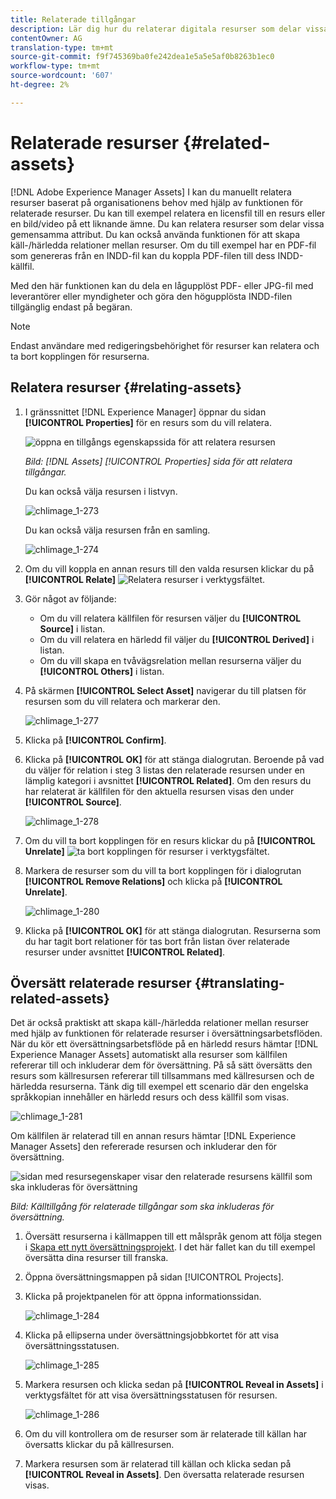 ```yaml
---
title: Relaterade tillgångar
description: Lär dig hur du relaterar digitala resurser som delar vissa gemensamma attribut. Skapa också källbaserade relationer mellan digitala resurser.
contentOwner: AG
translation-type: tm+mt
source-git-commit: f9f745369ba0fe242dea1e5a5e5af0b8263b1ec0
workflow-type: tm+mt
source-wordcount: '607'
ht-degree: 2%

---
```



# Relaterade resurser {#related-assets}

[!DNL Adobe Experience Manager Assets] I kan du manuellt relatera resurser baserat på organisationens behov med hjälp av funktionen för relaterade resurser. Du kan till exempel relatera en licensfil till en resurs eller en bild/video på ett liknande ämne. Du kan relatera resurser som delar vissa gemensamma attribut. Du kan också använda funktionen för att skapa käll-/härledda relationer mellan resurser. Om du till exempel har en PDF-fil som genereras från en INDD-fil kan du koppla PDF-filen till dess INDD-källfil.

Med den här funktionen kan du dela en lågupplöst PDF- eller JPG-fil med leverantörer eller myndigheter och göra den högupplösta INDD-filen tillgänglig endast på begäran.

>[!NOTE]
>
>Endast användare med redigeringsbehörighet för resurser kan relatera och ta bort kopplingen för resurserna.

## Relatera resurser {#relating-assets}

1. I gränssnittet [!DNL Experience Manager] öppnar du sidan **[!UICONTROL Properties]** för en resurs som du vill relatera.

   ![öppna en tillgångs egenskapssida för att relatera resursen](assets/asset-properties-relate-assets.png)

   *Bild:  [!DNL Assets] [!UICONTROL Properties] sida för att relatera tillgångar.*

   Du kan också välja resursen i listvyn.

   ![chlimage_1-273](assets/chlimage_1-273.png)

   Du kan också välja resursen från en samling.

   ![chlimage_1-274](assets/chlimage_1-274.png)

1. Om du vill koppla en annan resurs till den valda resursen klickar du på **[!UICONTROL Relate]** ![Relatera resurser](assets/do-not-localize/link-relate.png) i verktygsfältet.
1. Gör något av följande:

   * Om du vill relatera källfilen för resursen väljer du **[!UICONTROL Source]** i listan.
   * Om du vill relatera en härledd fil väljer du **[!UICONTROL Derived]** i listan.
   * Om du vill skapa en tvåvägsrelation mellan resurserna väljer du **[!UICONTROL Others]** i listan.

1. På skärmen **[!UICONTROL Select Asset]** navigerar du till platsen för resursen som du vill relatera och markerar den.

   ![chlimage_1-277](assets/chlimage_1-277.png)

1. Klicka på **[!UICONTROL Confirm]**.
1. Klicka på **[!UICONTROL OK]** för att stänga dialogrutan. Beroende på vad du väljer för relation i steg 3 listas den relaterade resursen under en lämplig kategori i avsnittet **[!UICONTROL Related]**. Om den resurs du har relaterat är källfilen för den aktuella resursen visas den under **[!UICONTROL Source]**.

   ![chlimage_1-278](assets/chlimage_1-278.png)

1. Om du vill ta bort kopplingen för en resurs klickar du på **[!UICONTROL Unrelate]** ![ta bort kopplingen för resurser](assets/do-not-localize/link-unrelate-icon.png) i verktygsfältet.

1. Markera de resurser som du vill ta bort kopplingen för i dialogrutan **[!UICONTROL Remove Relations]** och klicka på **[!UICONTROL Unrelate]**.

   ![chlimage_1-280](assets/chlimage_1-280.png)

1. Klicka på **[!UICONTROL OK]** för att stänga dialogrutan. Resurserna som du har tagit bort relationer för tas bort från listan över relaterade resurser under avsnittet **[!UICONTROL Related]**.

## Översätt relaterade resurser {#translating-related-assets}

Det är också praktiskt att skapa käll-/härledda relationer mellan resurser med hjälp av funktionen för relaterade resurser i översättningsarbetsflöden. När du kör ett översättningsarbetsflöde på en härledd resurs hämtar [!DNL Experience Manager Assets] automatiskt alla resurser som källfilen refererar till och inkluderar dem för översättning. På så sätt översätts den resurs som källresursen refererar till tillsammans med källresursen och de härledda resurserna. Tänk dig till exempel ett scenario där den engelska språkkopian innehåller en härledd resurs och dess källfil som visas.

![chlimage_1-281](assets/chlimage_1-281.png)

Om källfilen är relaterad till en annan resurs hämtar [!DNL Experience Manager Assets] den refererade resursen och inkluderar den för översättning.

![sidan med resursegenskaper visar den relaterade resursens källfil som ska inkluderas för översättning](assets/asset-properties-source-asset.png)

*Bild: Källtillgång för relaterade tillgångar som ska inkluderas för översättning.*

1. Översätt resurserna i källmappen till ett målspråk genom att följa stegen i [Skapa ett nytt översättningsprojekt](translation-projects.md#create-a-new-translation-project). I det här fallet kan du till exempel översätta dina resurser till franska.

1. Öppna översättningsmappen på sidan [!UICONTROL Projects].

1. Klicka på projektpanelen för att öppna informationssidan.

   ![chlimage_1-284](assets/chlimage_1-284.png)

1. Klicka på ellipserna under översättningsjobbkortet för att visa översättningsstatusen.

   ![chlimage_1-285](assets/chlimage_1-285.png)

1. Markera resursen och klicka sedan på **[!UICONTROL Reveal in Assets]** i verktygsfältet för att visa översättningsstatusen för resursen.

   ![chlimage_1-286](assets/chlimage_1-286.png)

1. Om du vill kontrollera om de resurser som är relaterade till källan har översatts klickar du på källresursen.

1. Markera resursen som är relaterad till källan och klicka sedan på **[!UICONTROL Reveal in Assets]**. Den översatta relaterade resursen visas.
